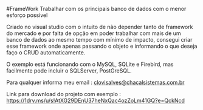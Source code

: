 #FrameWork
Trabalhar com os principais banco de dados com o menor esforço possível

Criado no visual studio  com o intuito  de não depender tanto de  framework do mercado e por falta de opção em poder  trabalhar com mais de um banco de dados ao mesmo tempo com mínimo de impacto, consegui criar esse framework onde apenas passando o objeto e informando o que deseja faço o CRUD automaticamente.

O exemplo está funcionando com o  MySQL, SQLite e Firebird, mas facilmente pode  incluir o SQLServer, PostGreSQL.

Para qualquer informa meu email : clovisalves@chacalsistemas.com.br

Link para download do projeto com exemplo : https://1drv.ms/u/s!AtXG29DEnU37heNxQac4ozZoLm41GQ?e=QckNcd
